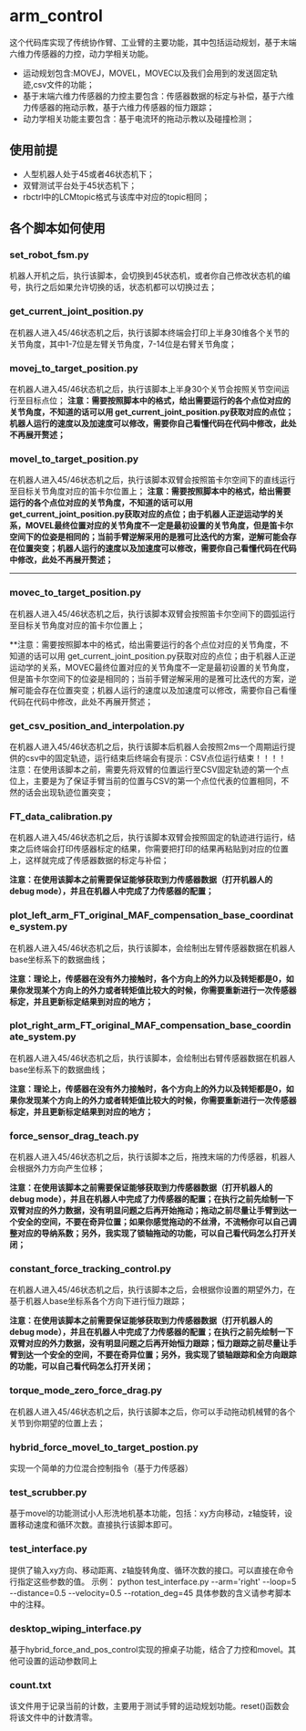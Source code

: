 # arm_control

这个代码库实现了传统协作臂、工业臂的主要功能，其中包括运动规划，基于末端六维力传感器的力控，动力学相关功能。

* 运动规划包含:MOVEJ，MOVEL，MOVEC以及我们会用到的发送固定轨迹,csv文件的功能；
* 基于末端六维力传感器的力控主要包含：传感器数据的标定与补偿，基于六维力传感器的拖动示教，基于六维力传感器的恒力跟踪；
* 动力学相关功能主要包含：基于电流环的拖动示教以及碰撞检测；

## 使用前提

* 人型机器人处于45或者46状态机下；
* 双臂测试平台处于45状态机下；
* rbctrl中的LCMtopic格式与该库中对应的topic相同；

## 各个脚本如何使用

### set_robot_fsm.py

机器人开机之后，执行该脚本，会切换到45状态机，或者你自己修改状态机的编号，执行之后如果允许切换的话，状态机都可以切换过去；

### get_current_joint_position.py

在机器人进入45/46状态机之后，执行该脚本终端会打印上半身30维各个关节的关节角度，其中1-7位是左臂关节角度，7-14位是右臂关节角度；

### movej_to_target_position.py

在机器人进入45/46状态机之后，执行该脚本上半身30个关节会按照关节空间运行至目标点位；
**注意：需要按照脚本中的格式，给出需要运行的各个点位对应的关节角度，不知道的话可以用 get_current_joint_position.py获取对应的点位；机器人运行的速度以及加速度可以修改，需要你自己看懂代码在代码中修改，此处不再展开赘述；**

### movel_to_target_position.py

在机器人进入45/46状态机之后，执行该脚本双臂会按照笛卡尔空间下的直线运行至目标关节角度对应的笛卡尔位置上；
**注意：需要按照脚本中的格式，给出需要运行的各个点位对应的关节角度，不知道的话可以用 get_current_joint_position.py获取对应的点位；由于机器人正逆运动学的关系，MOVEL最终位置对应的关节角度不一定是最初设置的关节角度，但是笛卡尔空间下的位姿是相同的；当前手臂逆解采用的是雅可比迭代的方案，逆解可能会存在位置突变；机器人运行的速度以及加速度可以修改，需要你自己看懂代码在代码中修改，此处不再展开赘述；**

---

### movec_to_target_position.py

在机器人进入45/46状态机之后，执行该脚本双臂会按照笛卡尔空间下的圆弧运行至目标关节角度对应的笛卡尔位置上；

**注意：需要按照脚本中的格式，给出需要运行的各个点位对应的关节角度，不知道的话可以用 get_current_joint_position.py获取对应的点位；由于机器人正逆运动学的关系，MOVEC最终位置对应的关节角度不一定是最初设置的关节角度，但是笛卡尔空间下的位姿是相同的；当前手臂逆解采用的是雅可比迭代的方案，逆解可能会存在位置突变；机器人运行的速度以及加速度可以修改，需要你自己看懂代码在代码中修改，此处不再展开赘述；

### get_csv_position_and_interpolation.py

在机器人进入45/46状态机之后，执行该脚本后机器人会按照2ms一个周期运行提供的csv中的固定轨迹，运行结束后终端会有提示：CSV点位运行结束！！！！
注意：在使用该脚本之前，需要先将双臂的位置运行至CSV固定轨迹的第一个点位上，主要是为了保证手臂当前的位置与CSV的第一个点位代表的位置相同，不然的话会出现轨迹位置突变；

### FT_data_calibration.py

在机器人进入45/46状态机之后，执行该脚本双臂会按照固定的轨迹进行运行，结束之后终端会打印传感器标定的结果，你需要把打印的结果再粘贴到对应的位置上，这样就完成了传感器数据的标定与补偿；

**注意：在使用该脚本之前需要保证能够获取到力传感器数据（打开机器人的debug mode），并且在机器人中完成了力传感器的配置；**

### plot_left_arm_FT_original_MAF_compensation_base_coordinate_system.py

在机器人进入45/46状态机之后，执行该脚本，会绘制出左臂传感器数据在机器人base坐标系下的数据曲线；

**注意：理论上，传感器在没有外力接触时，各个方向上的外力以及转矩都是0，如果你发现某个方向上的外力或者转矩值比较大的时候，你需要重新进行一次传感器标定，并且更新标定结果到对应的地方；**

### plot_right_arm_FT_original_MAF_compensation_base_coordinate_system.py

在机器人进入45/46状态机之后，执行该脚本，会绘制出右臂传感器数据在机器人base坐标系下的数据曲线；

**注意：理论上，传感器在没有外力接触时，各个方向上的外力以及转矩都是0，如果你发现某个方向上的外力或者转矩值比较大的时候，你需要重新进行一次传感器标定，并且更新标定结果到对应的地方；**

### force_sensor_drag_teach.py

在机器人进入45/46状态机之后，执行该脚本之后，拖拽末端的力传感器，机器人会根据外力方向产生位移；

**注意：在使用该脚本之前需要保证能够获取到力传感器数据（打开机器人的debug mode），并且在机器人中完成了力传感器的配置；在执行之前先绘制一下双臂对应的外力数据，没有明显问题之后再开始拖动；拖动之前尽量让手臂到达一个安全的空间，不要在奇异位置；如果你感觉拖动的不丝滑，不流畅你可以自己调整对应的导纳系数；另外，我实现了锁轴拖动的功能，可以自己看代码怎么打开关闭；**

### constant_force_tracking_control.py

在机器人进入45/46状态机之后，执行该脚本之后，会根据你设置的期望外力，在基于机器人base坐标系各个方向下进行恒力跟踪；

**注意：在使用该脚本之前需要保证能够获取到力传感器数据（打开机器人的debug mode），并且在机器人中完成了力传感器的配置；在执行之前先绘制一下双臂对应的外力数据，没有明显问题之后再开始恒力跟踪；恒力跟踪之前尽量让手臂到达一个安全的空间，不要在奇异位置；另外，我实现了锁轴跟踪和全方向跟踪的功能，可以自己看代码怎么打开关闭；**

### torque_mode_zero_force_drag.py

在机器人进入45/46状态机之后，执行该脚本之后，你可以手动拖动机械臂的各个关节到你期望的位置上去；

### hybrid_force_movel_to_target_postion.py

实现一个简单的力位混合控制指令（基于力传感器）

### test_scrubber.py

基于movel的功能测试小人形洗地机基本功能，包括：xy方向移动，z轴旋转，设置移动速度和循环次数。直接执行该脚本即可。

### test_interface.py

提供了输入xy方向、移动距离、z轴旋转角度、循环次数的接口。可以直接在命令行指定这些参数的值。
示例： python test_interface.py --arm='right' --loop=5 --distance=0.5 --velocity=0.5 --rotation_deg=45
具体参数的含义请参考脚本中的注释。

### desktop_wiping_interface.py

基于hybrid_force_and_pos_control实现的擦桌子功能，结合了力控和movel。其他可设置的运动参数同上

### count.txt

该文件用于记录当前的计数，主要用于测试手臂的运动规划功能。reset()函数会将该文件中的计数清零。
